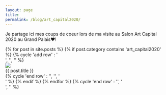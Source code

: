 ```yaml
---
layout: page
title:
permalink: /blog/art_capital2020/
---
```

Je partage ici mes coups de coeur lors de ma visite au Salon Art Capital 2020 au Grand Palais❤️!
<div>
{% for post in site.posts %}
{% if post.category contains 'art_capital2020' %}
    {% cycle 'add row' : '<div class="row">', '', '' %}
        <div class="column column-33">
            <div class="preview-panel">
                <a href="{{ post.url | prepend: site.baseurl }}">
                    <img src="{{ post.preview }}">
                </a>
                <div class="post-title">{{ post.title }}</div>
           </div>
        </div>
{% cycle 'end row' : '', '', '</div>' %}
{% endif %}
{% endfor %}
{% cycle 'end row' : '', '</div>', '</div>' %}
</div>

